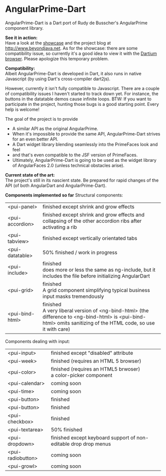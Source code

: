 AngularPrime-Dart
=================

AngularPrime-Dart is a Dart port of Rudy de Busscher's AngularPrime component library.

<b>See it in action:</b><br />
Have a look at the <a href="http://showcase.angularfaces.com/AngularPrimeDart/">showcase</a> and the project blog at http://www.beyondjava.net.
As for the showcase: there are some compatibility issue, so currently it's a good idea to view it with the <a href="https://www.dartlang.org/tools/dartium/">Dartium browser</a>.
Please apologize this temporary problem.

<b>Compatibility:</b><br />
Albeit AngularPrime-Dart is developed in Dart, it also runs in native Javascript (by using Dart's cross-compiler dart2js).

However, currently it isn't fully compatible to Javascript. There are a couple of compatibility issues
I haven't started to track down yet. For instance, the buttons in the datatable demos cause infinite loops.
BTW: If you want to participate in the project, hunting those bugs is a good starting point. Every help is welcome!


The goal of the project is to provide
<ul>
<li>A similar API as the original AngularPrime.</li>
<li>When it's impossible to provide the same API, AngularPrime-Dart strives for an even better API.</li>
<li>A Dart widget library blending seamlessly into the PrimeFaces look and feel</li>
<li>and that's even compatible to the JSF version of PrimeFaces.</li>
<li>Ultimately, AngularPrime-Dart is going to be used as the widget library of AngularFaces 2.0 (unless technical obstacles arise).</li>
</ul> 

<b>Current state of the art:</b><br />
The project's still in its nascient state. Be prepared for rapid changes of the API (of both AngularDart and AngularPrime-Dart).

<b>Components implemented so far</b>
Structural components:
<table>
<tr><td>&lt;pui-panel&gt;</td><td>finished except shrink and grow effects</td></tr>
<tr><td>&lt;pui-accordion&gt;</td><td>finished except shrink and grow effects and collapsing of the other accordion ribs after activating a rib</td></tr>
<tr><td>&lt;pui-tabview&gt;</td><td>finished except vertically orientated tabs</td></tr>
<tr><td>&lt;pui-datatable&gt;</td><td>50% finished / work in progress</td></tr>
<tr><td>&lt;pui-include&gt;</td><td>finished<br>does more or less the same as ng-include, but it includes the file before initializing AngularDart</td></tr>
<tr><td>&lt;pui-grid&gt;</td><td>finished<br>A grid component simplifying typical business input masks tremendously</td></tr>
<tr><td>&lt;pui-bind-html&gt;</td><td>finished<br>A very liberal version of &lt;ng-bind-html&gt; (the difference to &lt;ng-bind-html&gt; is &lt;pui-bind-html&gt; omits sanitizing of the HTML code, so use it with care)</td></tr>

</table>

Components dealing with input:
<table>
<tr><td>&lt;pui-input&gt;</td><td> finished except "disabled" attribute</td></tr>
<tr><td>&lt;pui-week&gt;</td><td>finished (requires an HTML 5 browser)</td></tr>
<tr><td>&lt;pui-color&gt;</td><td>finished (requires an HTML5 brwoser)<br>a color-picker component</td></tr>
<tr><td>&lt;pui-calendar&gt;</td><td>coming soon</td></tr>
<tr><td>&lt;pui-time&gt;</td><td>coming soon</td></tr>
<tr><td>&lt;pui-button&gt;</td><td>finished</td></tr>
<tr><td>&lt;pui-button&gt;</td><td>finished</td></tr>
<tr><td>&lt;pui-checkbox&gt;</td><td>finished</td></tr>
<tr><td>&lt;pui-textarea&gt;</td><td>50% finished</td></tr>
<tr><td>&lt;pui-dropdown&gt;</td><td>finished except keyboard support of non-editable drop drop menus</td></tr>
<tr><td>&lt;pui-radiobutton&gt;</td><td>coming soon</td></tr>
<tr><td>&lt;pui-growl&gt;</td><td>coming soon</td></tr>
</table>
